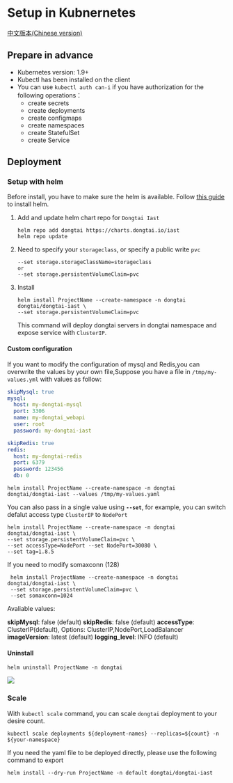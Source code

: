 # Setup in Kubnernetes

[中文版本(Chinese version)](README.ZH-CN.MD)

## Prepare in advance

- Kubernetes version: 1.9+
- Kubectl has been installed on the client
- You can use `kubectl auth can-i` if you have authorization for the following operations：
    - create secrets
    - create deployments
    - create configmaps
    - create namespaces
    - create StatefulSet
    - create Service

## Deployment

### Setup with helm

Before install, you have to make sure the helm is available. Follow [this guide](https://helm.sh/docs/intro/install/) to install helm.

1. Add and update helm chart repo for `Dongtai Iast`

   ```
   helm repo add dongtai https://charts.dongtai.io/iast
   helm repo update
   ```

2. Need to specify your `storageclass`, or specify a public write `pvc`

   ```
   --set storage.storageClassName=storageclass
   or
   --set storage.persistentVolumeClaim=pvc
   ```
   
2. Install

   ```
   helm install ProjectName --create-namespace -n dongtai dongtai/dongtai-iast \
   --set storage.persistentVolumeClaim=pvc
   ```
   
   This command will deploy dongtai servers in dongtai namespace and expose service with `ClusterIP`.

#### Custom configuration

If you want to modify the configuration of mysql and Redis,you can overwrite the values by your own file,Suppose you have a file in `/tmp/my-values.yml` with values as follow:

``` yaml
skipMysql: true
mysql:
  host: my-dongtai-mysql
  port: 3306
  name: my-dongtai_webapi
  user: root
  password: my-dongtai-iast

skipRedis: true
redis:
  host: my-dongtai-redis
  port: 6379
  password: 123456
  db: 0
```

``` shell script
helm install ProjectName --create-namespace -n dongtai dongtai/dongtai-iast --values /tmp/my-values.yaml
```

You can also pass in a single value using **`--set`**, for example, you can switch defalut access type `ClusterIP` to `NodePort` 

```shell
helm install ProjectName --create-namespace -n dongtai dongtai/dongtai-iast \
--set storage.persistentVolumeClaim=pvc \
--set accessType=NodePort --set NodePort=30080 \
--set tag=1.8.5
```

If you need to modify somaxconn (128) 

```
 helm install ProjectName --create-namespace -n dongtai dongtai/dongtai-iast \
 --set storage.persistentVolumeClaim=pvc \
 --set somaxconn=1024
```

Avaliable values:

**skipMysql**:  false (default)
**skipRedis**: false (default)
**accessType**: ClusterIP(default), Options: ClusterIP,NodePort,LoadBalancer
**imageVersion**: latest (default)
**logging_level**: INFO (default)

#### Uninstall
```
helm uninstall ProjectName -n dongtai
```

<img src="https://static.scarf.sh/a.png?x-pxid=a7858f70-7435-420a-bc4e-0b71a7727c99" />


### Scale

With `kubectl scale` command, you can scale `dongtai` deployment to your desire count.

```
kubectl scale deployments ${deployment-names} --replicas=${count} -n ${your-namespace}
```



If you need the yaml file to be deployed directly, please use the following command to export

```
helm install --dry-run ProjectName -n default dongtai/dongtai-iast
```

